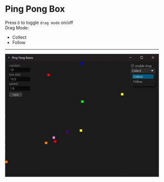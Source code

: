 # Ping Pong Box

Press `D` to toggle `drag mode` on/off  
Drag Mode:  
- Collect
- Follow
---
![Screenshot](Screenshot.png)